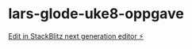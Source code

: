 # lars-glode-uke8-oppgave

[Edit in StackBlitz next generation editor ⚡️](https://stackblitz.com/~/github.com/LarsMagneGlodedata/lars-glode-uke8-oppgave)